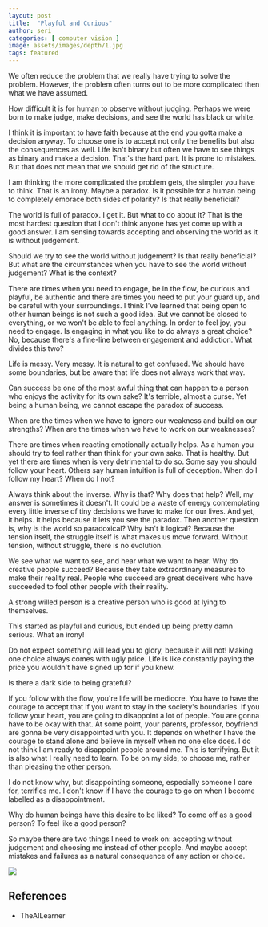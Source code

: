 ```yaml
---
layout: post
title:  "Playful and Curious"
author: seri
categories: [ computer vision ]
image: assets/images/depth/1.jpg
tags: featured
---
```


<!--more-->

We often reduce the problem that we really have trying to solve the problem. However, the problem often turns out to be more complicated then what we have assumed. 

How difficult it is for human to observe without judging. Perhaps we were born to make judge, make decisions, and see the world has black or white. 

I think it is important to have faith because at the end you gotta make a decision anyway. To choose one is to accept not only the benefits but also the consequences as well. Life isn't binary but often we have to see things as binary and make a decision. That's the hard part. It is prone to mistakes. But that does not mean that we should get rid of the structure. 

I am thinking the more complicated the problem gets, the simpler you have to think. That is an irony. Maybe a paradox. Is it possible for a human being to completely embrace both sides of polarity? Is that really beneficial? 

The world is full of paradox. I get it. But what to do about it? That is the most hardest question that I don't think anyone has yet come up with a good answer. I am sensing towards accepting and observing the world as it is without judgement.

Should we try to see the world without judgement? Is that really beneficial? But what are the circumstances when you have to see the world without judgement? What is the context?

There are times when you need to engage, be in the flow, be curious and playful, be authentic and there are times you need to put your guard up, and be careful with your surroundings. I think I've learned that being open to other human beings is not such a good idea. But we cannot be closed to everything, or we won't be able to feel anything. In order to feel joy, you need to engage. Is engaging in what you like to do always a great choice? No, because there's a fine-line between engagement and addiction. What divides this two? 

Life is messy. Very messy. It is natural to get confused. We should have some boundaries, but be aware that life does not always work that way. 

Can success be one of the most awful thing that can happen to a person who enjoys the activity for its own sake? It's terrible, almost a curse. Yet being a human being, we cannot escape the paradox of success. 

When are the times when we have to ignore our weakness and build on our strengths? When are the times when we have to work on our weaknesses?

There are times when reacting emotionally actually helps. As a human you should try to feel rather than think for your own sake. That is healthy. But yet there are times when is very detrimental to do so. Some say you should follow your heart. Others say human intuition is full of deception. When do I follow my heart? When do I not?

Always think about the inverse. Why is that? Why does that help? Well, my answer is sometimes it doesn't. It could be a waste of energy contemplating every little inverse of tiny decisions we have to make for our lives. And yet, it helps. It helps because it lets you see the paradox. Then another question is, why is the world so paradoxical? Why isn't it logical? Because the tension itself, the struggle itself is what makes us move forward. Without tension, without struggle, there is no evolution.   

We see what we want to see, and hear what we want to hear. Why do creative people succeed? Because they take extraordinary measures to make their reality real. People who succeed are great deceivers who have succeeded to fool other people with their reality. 

A strong willed person is a creative person who is good at lying to themselves. 


This started as playful and curious, but ended up being pretty damn serious. What an irony!

Do not expect something will lead you to glory, because it will not! Making one choice always comes with ugly price. Life is like constantly paying the price you wouldn't have signed up for if you knew.   

Is there a dark side to being grateful?

If you follow with the flow, you're life will be mediocre. You have to have the courage to accept that if you want to stay in the society's boundaries. If you follow your heart, you are going to disappoint a lot of people. You are gonna have to be okay with that. At some point, your parents, professor, boyfriend are gonna be very disappointed with you. It depends on whether I have the courage to stand alone and believe in myself when no one else does. I do not think I am ready to disappoint people around me. This is terrifying. But it is also what I really need to learn. To be on my side, to choose me, rather than pleasing the other person.

I do not know why, but disappointing someone, especially someone I care for, terrifies me. I don't know if I have the courage to go on when I become labelled as a disappointment. 

Why do human beings have this desire to be liked? To come off as a good person? To feel like a good person?

So maybe there are two things I need to work on: accepting without judgement and choosing me instead of other people. And maybe accept mistakes and failures as a natural consequence of any action or choice.



   


<picture><img src="{{site.baseurl}}/assets/images/disparity.png"></picture>

<h2> References </h2>
<ul><li><a=href=""> TheAILearner </a></li>
</ul>

